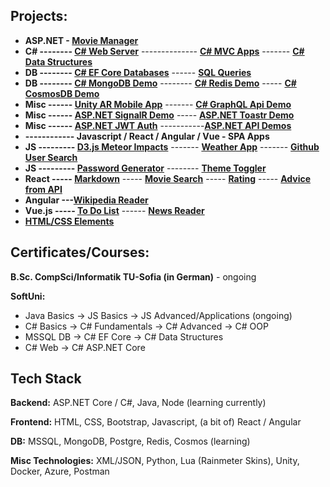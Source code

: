 ## Projects:

- **ASP.NET - [Movie Manager](https://github.com/ivaaak/ASP.NET-MovieManager)**
- **C# -------- [C# Web Server](https://github.com/ivaaak/CSharp-Web-Server/tree/main/HTTP%20Server%20Basic)** -------------- **[C# MVC Apps](https://github.com/ivaaak/CSharp-Web-Server)** ------- **[C# Data Structures](https://github.com/ivaaak/CSharp-Data-Structures)**
- **DB  -------- [C# EF Core Databases](https://github.com/ivaaak/CSharp-DB-EF-Core-Projects)** ------ **[SQL Queries](https://github.com/ivaaak/MS-SQL)**
- **DB  -------- [C# MongoDB Demo](https://github.com/ivaaak/CSharp-MongoDB-Demo)** -------- **[C# Redis Demo](https://github.com/ivaaak/CSharp-Redis-Demo)** ----- **[C# CosmosDB Demo](https://github.com/ivaaak/CSharp-Cosmos-DB-Demo)**
- **Misc ------ [Unity AR Mobile App](https://github.com/ivaaak/Unity/tree/main/AR%20Furniture%20Test)** ------- **[C# GraphQL Api Demo](https://github.com/ivaaak/GraphQL-Api-Demo)**
- **Misc  ------ [ASP.NET SignalR Demo](https://github.com/ivaaak/SignalR-Demo/tree/main/SignalRChat)** ----- **[ASP.NET Toastr Demo](https://github.com/ivaaak/ASP.NET-Toastr-Demo)**
- **Misc  ------ [ASP.NET JWT Auth](https://github.com/ivaaak/ASP.NET-JWT-Auth)** -----------**[ASP.NET API Demos](https://github.com/ivaaak/CSharp-API)**
- **------------ Javascript / React / Angular / Vue - SPA Apps**
- **JS --------- [D3.js Meteor Impacts](https://github.com/ivaaak/JS-D3-Map-Meteor-Impacts)** ------- **[Weather App](https://github.com/ivaaak/JS-Weather-App)** ------- **[Github User Search](https://github.com/ivaaak/JS-Github-User-Search)** 
- **JS --------- [Password Generator](https://github.com/ivaaak/JS-Password-generator)** -------- **[Theme Toggler](https://github.com/ivaaak/JS-Theme-Toggle)**
- **React -----  [Markdown](https://github.com/ivaaak/React-Markdown-Preview)** ----- **[Movie Search](https://github.com/ivaaak/React-MovieSearch-SPA)** ----- **[Rating](https://github.com/ivaaak/React-Rating-Component)** ----- **[Advice from API](https://github.com/ivaaak/React-Advice-Generator)**
- **Angular ---[Wikipedia Reader](https://github.com/ivaaak/Angular-Wikipedia-Reader)**
- **Vue.js ----- [To Do List](https://github.com/ivaaak/VueJS-To-Do-List)** ------ **[News Reader](https://github.com/ivaaak/Vue.js-News-Reader)**
- **[HTML/CSS Elements](https://github.com/ivaaak/HTML-CSS)**

## Certificates/Courses:
**B.Sc. CompSci/Informatik TU-Sofia (in German)** - ongoing

**SoftUni:**
- Java Basics -> JS Basics -> JS Advanced/Applications (ongoing)
- C# Basics  -> C# Fundamentals -> C# Advanced -> C# OOP
- MSSQL DB -> C# EF Core -> C# Data Structures
- C# Web -> C# ASP.NET Core


## Tech Stack

**Backend:**  ASP.NET Core / C#, Java, Node (learning currently)

**Frontend:** HTML, CSS, Bootstrap, Javascript, (a bit of) React / Angular

**DB:** MSSQL, MongoDB, Postgre, Redis, Cosmos (learning)

**Misc Technologies:** XML/JSON, Python, Lua (Rainmeter Skins), Unity, Docker, Azure, Postman

